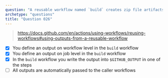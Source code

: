 ```yaml
---
question: "A reusable workflow named `build` creates zip file artifacts. How do you pass the zip file location to the caller workflow that is calling the `build` workflow? (Select three.)"
archetype: "questions"
title: "Question 026"
---
```


> https://docs.github.com/en/actions/using-workflows/reusing-workflows#using-outputs-from-a-reusable-workflow

- [x] You define an output on workflow level in the `build` workflow
- [x] You define an output on job level in the `build` workflow
- [x] In the `build` workflow you write the output into `$GITHUB_OUTPUT` in one of the steps
- [ ] All outputs are automatically passed to the caller workflows
